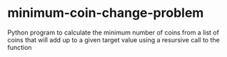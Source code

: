 # minimum-coin-change-problem
Python program to calculate the minimum number of coins from a list of coins that will add up to a given target value using a resursive call to the function


